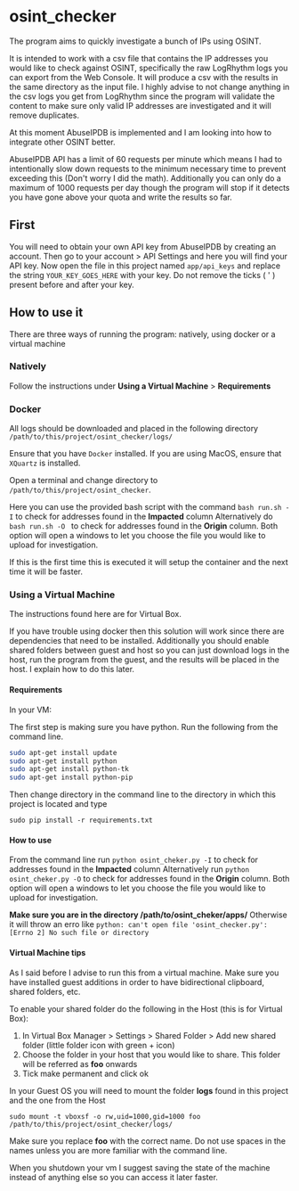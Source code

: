 # osint_checker

The program aims to quickly investigate a bunch of IPs using OSINT.

It is intended to work with a csv file that contains the IP addresses you would like to check against OSINT, specifically the raw LogRhythm logs you can export from the Web Console. It will produce a csv with the results in the same directory as the input file. I highly advise to not change anything in the csv logs you get from LogRhythm since the program will validate the content to make sure only valid IP addresses are investigated and it will remove duplicates.

At this moment AbuseIPDB is implemented and I am looking into how to integrate other OSINT better.

AbuseIPDB API has a limit of 60 requests per minute which means I had to intentionally slow down requests to the minimum necessary time to prevent exceeding this (Don't worry I did the math). Additionally you can only do a maximum of 1000 requests per day though the program will stop if it detects you have gone above your quota and write the results so far.

## First

You will need to obtain your own API key from AbuseIPDB by creating an account. Then go to your account > API Settings and here you will find your API key. Now open the file in this project named `app/api_keys` and replace the string `YOUR_KEY_GOES_HERE` with your key. Do not remove the ticks ( ' ) present before and after your key.

## How to use it

There are three ways of running the program: natively, using docker or a virtual machine

### Natively

Follow the instructions under **Using a Virtual Machine** > **Requirements**

### Docker

All logs should be downloaded and placed in the following directory `/path/to/this/project/osint_checker/logs/`

Ensure that you have `Docker` installed. If you are using MacOS, ensure that `XQuartz` is installed.

Open a terminal and change directory to `/path/to/this/project/osint_checker`.

Here you can use the provided bash script with the command `bash run.sh -I` to check for addresses found in the **Impacted** column
Alternatively do `bash run.sh -O ` to check for addresses found in the **Origin** column. Both option will open a windows to let you choose the file you would like to upload for investigation.

If this is the first time this is executed it will setup the container and the next time it will be faster.

### Using a Virtual Machine

The instructions found here are for Virtual Box.

If you have trouble using docker then this solution will work since there are dependencies that need to be installed. Additionally you should enable shared folders between guest and host so you can just download logs in the host, run the program from the guest, and the results will be placed in the host. I explain how to do this later.

#### Requirements

In your VM:

The first step is making sure you have python. Run the following from the command line.

```bash
sudo apt-get install update
sudo apt-get install python
sudo apt-get install python-tk
sudo apt-get install python-pip
```

Then change directory in the command line to the directory in which this project is located and type

```
sudo pip install -r requirements.txt
```

#### How to use

From the command line run `python osint_cheker.py -I` to check for addresses found in the **Impacted** column
Alternatively run `python osint_cheker.py -O` to check for addresses found in the **Origin** column. Both option will open a windows to let you choose the file you would like to upload for investigation.

**Make sure you are in the directory /path/to/osint_cheker/apps/** Otherwise it will throw an erro like `python: can't open file 'osint_checker.py': [Errno 2] No such file or directory`

#### Virtual Machine tips

As I said before I advise to run this from a virtual machine. Make sure you have installed guest additions in order to have bidirectional clipboard, shared folders, etc.

To enable your shared folder do the following in the Host (this is for Virtual Box):

1. In Virtual Box Manager > Settings > Shared Folder > Add new shared folder (little folder icon with green + icon)
2. Choose the folder in your host that you would like to share. This folder will be referred as **foo** onwards
3. Tick make permanent and click ok

In your Guest OS you will need to mount the folder **logs** found in this project and the one from the Host

`sudo mount -t vboxsf -o rw,uid=1000,gid=1000 foo /path/to/this/project/osint_checker/logs/`

Make sure you replace **foo**  with the correct name. Do not use spaces in the names unless you are more familiar with the command line.

When you shutdown your vm I suggest saving the state of the machine instead of anything else so you can access it later faster.
